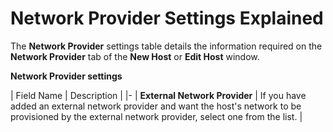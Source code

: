 # Network Provider Settings Explained

The **Network Provider** settings table details the information required on the **Network Provider** tab of the **New Host** or **Edit Host** window.

****Network Provider** settings**

| Field Name | Description |
|-
| **External Network Provider** | If you have added an external network provider and want the host's network to be provisioned by the external network provider, select one from the list. |
